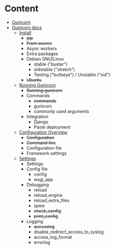 # Content

- [Gunicorn](https://gunicorn.org/)
- [Gunicorn docs](https://docs.gunicorn.org/en/stable/)
  - [Install](https://docs.gunicorn.org/en/stable/install.html)
    - ~~pip~~
    - ~~From source~~
    - Async workers
    - Extra packages
    - Debian GNU/Linux
      - stable ("buster")
      - oldstable ("stretch")
      - Testing ("bullseye") / Unstable ("sid")
    - ~~Ubuntu~~
  - [Running Gunicorn](https://docs.gunicorn.org/en/stable/run.html)
    - ~~Running gunicorn~~
    - Commands
      - ~~commands~~
      - gunicorn
      - commonly used arguments
    - Integration
      - Django
      - Paste deployment
  - [Configuration Overview](https://docs.gunicorn.org/en/stable/configure.html)
    - ~~Configuration~~
    - ~~Command line~~
    - Configuration file
    - Framework settings
  - [Settings](https://docs.gunicorn.org/en/stable/settings.html)
    - Settings
    - Config file
      - config
      - wsgi_app
    - Debugging
      - reload
      - reload_engine
      - reload_extra_files
      - spew
      - ~~check_config~~
      - ~~print_config~~
    - Logging
      - ~~accesslog~~
      - disable_redirect_access_to_syslog
      - access_log_format
      - errorlog
